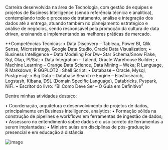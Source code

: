 Carreira desenvolvida na área de Tecnologia, com gestão de equipes e projetos de Business Intelligence (sendo referência técnica e analítica), contemplando todo o processo de tratamento, análise e integração dos dados até a entrega, atuando também no planejamento estratégico e análise de negócios, sendo responsável pela promoção da cultura de data driven, ensinando e implementando as melhores práticas de mercado.

**Competências Técnicas: 
• Data Discovery – Tableau, Power BI, Qlik Sense, Microstrategy, Google Data Studio, Oracle Data Visualization;
• Business Intelligence – Data Modeling For Dw– Star Schema/Snow Flake, Sql, Olap, Pl/Sql;
• Data Integration – Talend, Oracle Warehouse Builder;
• Machine Learning – Orange Data Science, Data Mining – Weka; R Language, R Markdown, R GGPLOT2 ; Shell Script;
• Database – Oracle, Mysql, Postgresql;
• Big Data – Database Search e Engine – Elasticsearch, Logstash, Kibana, DSL (Domain Specific Language), Databricks, Pyspark, NiFi.
• Escritor do livro: “BI Como Deve Ser – O Guia em Definitivo”

Dentre minhas atividades destaco:

• Coordenação, arquitetura e desenvolvimento de projetos de dados, principalmente em Business Intelligence, analytics;
• Formação sólida na construção de pipelines e workflows em ferramentas de ingestão de dados;
• Assessoro no entendimento sobre dados e o uso correto de ferramentas a serem implantadas;
• Ministro aulas em disciplinas de pós-graduação presencial e em educação à distância.

![image](https://user-images.githubusercontent.com/85241884/152814695-024fc979-8668-4b91-9741-7b854ae4bfcb.png)

